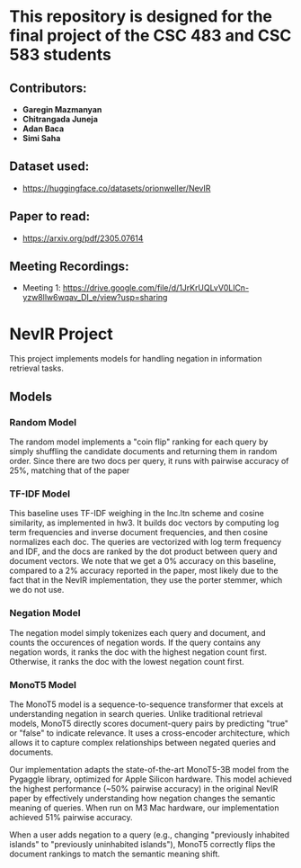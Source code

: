 # This repository is designed for the final project of the CSC 483 and CSC 583 students

## Contributors:

-   **Garegin Mazmanyan**
-   **Chitrangada Juneja**
-   **Adan Baca**
-   **Simi Saha**

## Dataset used:

-   https://huggingface.co/datasets/orionweller/NevIR

## Paper to read:

-   https://arxiv.org/pdf/2305.07614

## Meeting Recordings:

-   Meeting 1: https://drive.google.com/file/d/1JrKrUQLvV0LlCn-yzw8llw6wqav_DI_e/view?usp=sharing

# NevIR Project

This project implements models for handling negation in information retrieval tasks.

## Models

### Random Model

The random model implements a "coin flip" ranking for each query by simply shuffling the candidate 
documents and returning them in random order. Since there are two docs per query, it runs with
pairwise accuracy of 25%, matching that of the paper 

### TF-IDF Model

This baseline uses TF-IDF weighing in the lnc.ltn scheme and cosine similarity, as implemented in
hw3. It builds doc vectors by computing log term frequencies and inverse document
frequencies, and then cosine normalizes each doc. The queries are vectorized with
log term frequency and IDF, and the docs are ranked by the dot product between
query and document vectors. We note that we get a 0% accuracy on this baseline,
compared to a 2% accuracy reported in the paper, most likely due to the fact
that in the NevIR implementation, they use the porter stemmer, which we do 
not use.


### Negation Model

The negation model simply tokenizes each query and document, and counts the 
occurences of negation words. If the query contains any negation words,
it ranks the doc with the highest negation count first. Otherwise, it ranks
the doc with the lowest negation count first.

### MonoT5 Model

The MonoT5 model is a sequence-to-sequence transformer that excels at understanding negation in search queries. Unlike traditional retrieval models, MonoT5 directly scores document-query pairs by predicting "true" or "false" to indicate relevance. It uses a cross-encoder architecture, which allows it to capture complex relationships between negated queries and documents.

Our implementation adapts the state-of-the-art MonoT5-3B model from the Pygaggle library, optimized for Apple Silicon hardware. This model achieved the highest performance (~50% pairwise accuracy) in the original NevIR paper by effectively understanding how negation changes the semantic meaning of queries. When run on M3 Mac hardware, our implementation achieved 51% pairwise accuracy.

When a user adds negation to a query (e.g., changing "previously inhabited islands" to "previously uninhabited islands"), MonoT5 correctly flips the document rankings to match the semantic meaning shift.
